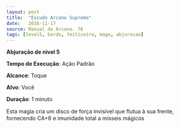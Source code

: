 ```yaml
---
layout: post
title:  "Escudo Arcano Supremo"
date:   2016-11-17
source: Manual do Arcano. 76
tags: [level5, bardo, feiticeiro, mago, abjuracao]
---
```


**Abjuração de nível 5**

**Tempo de Execução**: Ação Padrão

**Alcance**: Toque

**Alvo**: Você

**Duração**: 1 minuto


Esta magia cria um disco de força invisível que ﬂutua à sua frente, fornecendo CA+6 e imunidade total a mísseis mágicos